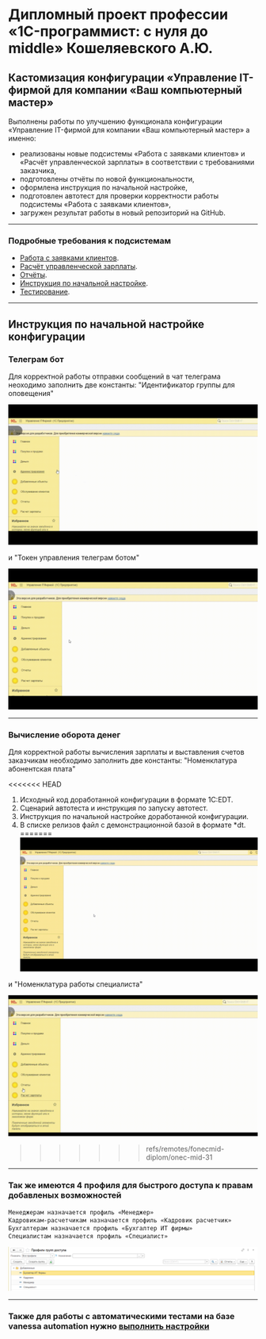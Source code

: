 # Дипломный проект профессии «1C-программист: с нуля до middle» Кошеляевского А.Ю.

## Кастомизация конфигурации «Управление IT-фирмой для компании «Ваш компьютерный мастер»

Выполнены работы по улучшению функционала конфигурации «Управление IT-фирмой для компании «Ваш компьютерный мастер» а именно:

- реализованы новые подсистемы «Работа с заявками клиентов» и «Расчёт управленческой зарплаты» в соответствии с требованиями заказчика,
- подготовлены отчёты по новой функциональности,
- оформлена инструкция по начальной настройке,
- подготовлен автотест для проверки корректности работы подсистемы «Работа с заявками клиентов»,
- загружен результат работы в новый репозиторий на GitHub.

------

### Подробные требования к подсистемам

- [Работа с заявками клиентов](tasks/tickets.md).
- [Расчёт управленческой зарплаты](tasks/hrm.md).
- [Отчёты](tasks/reports.md).
- [Инструкция по начальной настройке](tasks/docs.md).
- [Тестирование](tasks/testing.md).

------

## Инструкция по начальной настройке конфигурации

### Телеграм бот

Для корректной работы отправки сообщений в чат телеграма неоходимо заполнить две константы: "Идентификатор группы для оповещения"

![gif1](setup/idtelegramgrupi.gif)

 и "Токен управления телеграм ботом"

![gif2](setup/tokengrupi.gif) 

------

### Вычисление оборота денег 

Для корректной работы вычисления зарплаты и выставления счетов заказчикам необходимо заполнить две константы: "Номенклатура абонентская плата"

<<<<<<< HEAD
1. Исходный код доработанной конфигурации в формате 1C:EDT.
2. Сценарий автотеста и инструкция по запуску автотест.
3. Инструкция по начальной настройке доработанной конфигурации.
4. В списке релизов файл с демонстрационной базой в формате *dt.
=======
![gif3](setup/abonentskayaplata.gif)

и "Номенклатура работы специалиста"

![gif4](setup/rabotaspecialista.gif)
>>>>>>> refs/remotes/fonecmid-diplom/onec-mid-31

------

### Так же имеются 4 профиля для быстрого доступа к правам добавленых возможностей

    Менеджерам назначается профиль «Менеджер» 
    Кадровикам-расчетчикам назначается профиль «Кадровик расчетчик»
    Бухгалтерам назначается профиль «Бухгалтер ИТ фирмы» 
    Специалистам назначается профиль «Специалист» 

![png1](setup/profili.png)

------

### Также для работы с автоматическими тестами на базе vanessa automation нужно [выполнить настройки](autotest/Инструкция%20по%20автотестам.md)

